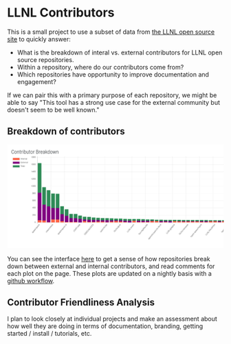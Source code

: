 # LLNL Contributors

This is a small project to use a subset of data from [the LLNL open source site](https://llnl.github.io/)
to quickly answer:

 - What is the breakdown of interal vs. external contributors for LLNL open source repositories.
 - Within a repository, where do our contributors come from?
 - Which repositories have opportunity to improve documentation and engagement?
 
If we can pair this with a primary purpose of each repository, we might be able
to say "This tool has a strong use case for the external community but doesn't
seem to be well known."

## Breakdown of contributors

![img/plot.png](img/plot.png)

You can see the interface [here](https://vsoch.github.io/llnl-contributors/) to
get a sense of how repositories break down between external and internal contributors,
and read comments for each plot on the page. These plots are updated on a nightly
basis with a [github workflow](.github/workflows/main.yml).

## Contributor Friendliness Analysis

I plan to look closely at individual projects and make an assessment about
how well they are doing in terms of documentation, branding, getting started / install
/ tutorials, etc.
